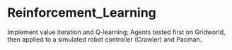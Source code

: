 Reinforcement_Learning
======================

 Implement value iteration and Q-learning; Agents tested first on Gridworld, then applied to a simulated robot controller (Crawler) and Pacman.
